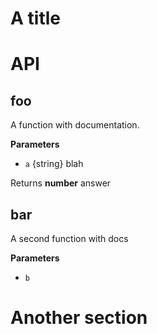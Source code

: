 # A title

# API

## foo

A function with documentation.


**Parameters**

-   `a`  {string} blah



Returns **number** answer




## bar

A second function with docs


**Parameters**

-   `b`  




# Another section

